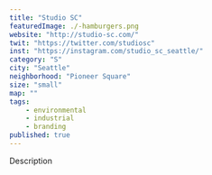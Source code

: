 ```yaml
---
title: "Studio SC"
featuredImage: ./-hamburgers.png
website: "http://studio-sc.com/"
twit: "https://twitter.com/studiosc"
inst: "https://instagram.com/studio_sc_seattle/"
category: "S"
city: "Seattle"
neighborhood: "Pioneer Square"
size: "small"
map: ""
tags:
    - environmental
    - industrial
    - branding
published: true
---
```


Description
